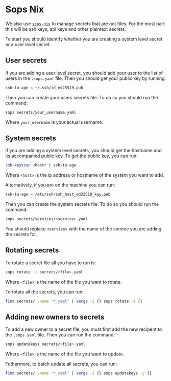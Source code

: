 # Sops Nix

We also use [`sops-nix`](https://github.com/Mic92/sops-nix) to manage secrets
that are not files. For the most part this will be ssh keys, api keys and other
plaintext secrets.

To start you should identify whether you are creating a system level secret or
a user level secret.

## User secrets

If you are adding a user level secret, you should add your user to the list of
users in the `.sops.yaml` file. Then you should get your public key by running:

```bash
ssh-to-age < ~/.ssh/id_ed25519.pub
```

Then you can create your users secrets file. To do so you should run the command:

```bash
sops secrets/your_username.yaml
```

Where `your_username` is your actual username.

## System secrets

If you are adding a system level secrets, you should get the hostname and its accompanied public key. To get the public key, you can run:

```bash
ssh-keyscan <host> | ssh-to-age
```

Where `<host>` is the ip address or hostname of the system you want to add.

Alternatively, if you are on the machine you can run:

```bash
ssh-to-age < /etc/ssh/ssh_host_ed25519_key.pub
```

Then you can create the system secrets file. To do so you should run the command:

```bash
sops secrets/services/<service>.yaml
```

You should replace `<service>` with the name of the service you are adding the secrets for.

## Rotating secrets

To rotate a secret file all you have to run is:

```bash
sops rotate -i secrets/<file>.yaml
```

Where `<file>` is the name of the file you want to rotate.

To rotate all the secrets, you can run:

```bash
find secrets/ -name "*.yaml" | xargs -I {} sops rotate -i {}
```

## Adding new owners to secrets

To add a new owner to a secret file, you must first add the new recipent to the `.sops.yaml` file. Then you can run the command:

```bash
sops updatekeys secrets/<file>.yaml
```

Where `<file>` is the name of the file you want to update.

Futhermore, to batch update all secrets, you can run:

```bash
find secrets/ -name "*.yaml" | xargs -I {} sops updatekeys -y {}
```
